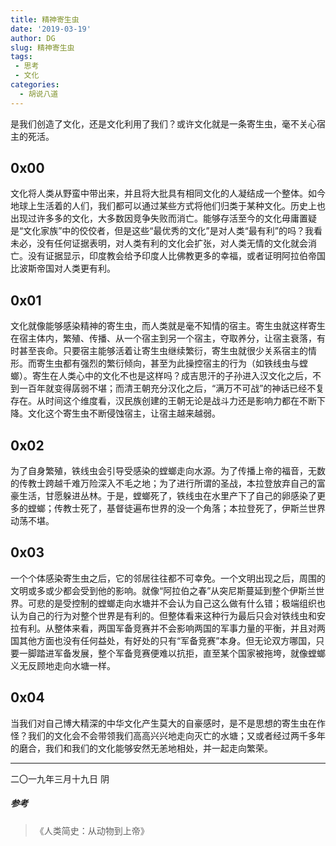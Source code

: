 ```yaml
---
title: 精神寄生虫
date: '2019-03-19'
author: DG
slug: 精神寄生虫
tags: 
 - 思考
 - 文化
categories: 
  - 胡说八道 
---
```

是我们创造了文化，还是文化利用了我们？或许文化就是一条寄生虫，毫不关心宿主的死活。
## 0x00

文化将人类从野蛮中带出来，并且将大批具有相同文化的人凝结成一个整体。如今地球上生活着的人们，我们都可以通过某些方式将他们归类于某种文化。历史上也出现过许多多的文化，大多数因竞争失败而消亡。能够存活至今的文化毋庸置疑是“文化家族”中的佼佼者，但是这些“最优秀的文化”是对人类“最有利”的吗？我看未必，没有任何证据表明，对人类有利的文化会扩张，对人类无情的文化就会消亡。没有证据显示，印度教会给予印度人比佛教更多的幸福，或者证明阿拉伯帝国比波斯帝国对人类更有利。

## 0x01
文化就像能够感染精神的寄生虫，而人类就是毫不知情的宿主。寄生虫就这样寄生在宿主体内，繁殖、传播、从一个宿主到另一个宿主，夺取养分，让宿主衰落，有时甚至丧命。只要宿主能够活着让寄生虫继续繁衍，寄生虫就很少关系宿主的情形。而寄生虫都有强烈的繁衍倾向，甚至为此操控宿主的行为（如铁线虫与螳螂）。寄生在人类心中的文化不也是这样吗？成吉思汗的子孙进入汉文化之后，不到一百年就变得孱弱不堪；而清王朝充分汉化之后，“满万不可战”的神话已经不复存在。从时间这个维度看，汉民族创建的王朝无论是战斗力还是影响力都在不断下降。文化这个寄生虫不断侵蚀宿主，让宿主越来越弱。

## 0x02
为了自身繁殖，铁线虫会引导受感染的螳螂走向水源。为了传播上帝的福音，无数的传教士跨越千难万险深入不毛之地；为了进行所谓的圣战，本拉登放弃自己的富豪生活，甘愿躲进丛林。于是，螳螂死了，铁线虫在水里产下了自己的卵感染了更多的螳螂；传教士死了，基督徒遍布世界的没一个角落；本拉登死了，伊斯兰世界动荡不堪。

## 0x03
一个个体感染寄生虫之后，它的邻居往往都不可幸免。一个文明出现之后，周围的文明或多或少都会受到他的影响。就像“阿拉伯之春”从突尼斯蔓延到整个伊斯兰世界。可悲的是受控制的螳螂走向水塘并不会认为自己这么做有什么错；极端组织也认为自己的行为对整个世界是有利的。但整体看来这种行为最后只会对铁线虫和安拉有利。从整体来看，两国军备竞赛并不会影响两国的军事力量的平衡，并且对两国其他方面也没有任何益处，有好处的只有“军备竞赛”本身。但无论双方哪国，只要一脚踏进军备发展，整个军备竞赛便难以抗拒，直至某个国家被拖垮，就像螳螂义无反顾地走向水塘一样。

## 0x04
当我们对自己博大精深的中华文化产生莫大的自豪感时，是不是思想的寄生虫在作怪？我们的文化会不会带领我们高高兴兴地走向灭亡的水塘；又或者经过两千多年的磨合，我们和我们的文化能够安然无恙地相处，并一起走向繁荣。

-----------------------------------------
二〇一九年三月十九日 阴

##### 参考

>《人类简史：从动物到上帝》
